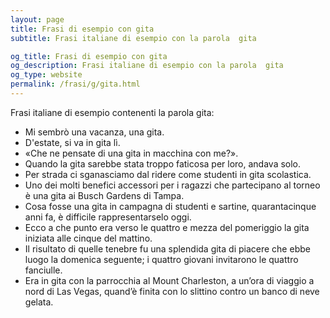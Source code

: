 ```yaml
---
layout: page
title: Frasi di esempio con gita 
subtitle: Frasi italiane di esempio con la parola  gita

og_title: Frasi di esempio con gita 
og_description: Frasi italiane di esempio con la parola  gita
og_type: website
permalink: /frasi/g/gita.html
---
```


Frasi italiane di esempio contenenti la parola gita:


- Mi sembrò una vacanza, una gita.
- D'estate, si va in gita lì.
- «Che ne pensate di una gita in macchina con me?».
- Quando la gita sarebbe stata troppo faticosa per loro, andava solo.
- Per strada ci sganasciamo dal ridere come studenti in gita scolastica.
- Uno dei molti benefici accessori per i ragazzi che partecipano al torneo è una gita ai Busch Gardens di Tampa.
- Cosa fosse una gita in campagna di studenti e sartine, quarantacinque anni fa, è difficile rappresentarselo oggi.
- Ecco a che punto era verso le quattro e mezza del pomeriggio la gita iniziata alle cinque del mattino.
- Il risultato di quelle tenebre fu una splendida gita di piacere che ebbe luogo la domenica seguente; i quattro giovani invitarono le quattro fanciulle.
- Era in gita con la parrocchia al Mount Charleston, a un’ora di viaggio a nord di Las Vegas, quand’è finita con lo slittino contro un banco di neve gelata.
